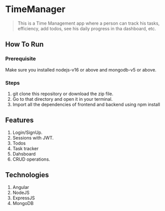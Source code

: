 # TimeManager

> This is a Time Management app where a person can track his tasks, efficiency, add todos, see his daily progress in tha dashboard, etc.

## How To Run

### Prerequisite
Make sure you installed nodejs-v16 or above and mongodb-v5 or above.

### Steps
1. git clone this repository or download the zip file.
2. Go to that directory and open it in your terminal.
3. Import all the dependencies of frontend and backend using npm install

## Features
1. Login/SignUp.
2. Sessions with JWT.
3. Todos
4. Task tracker
5. Dahsboard
6. CRUD operations.

## Technologies
1. Angular
2. NodeJS
3. ExpressJS
4. MongoDB
